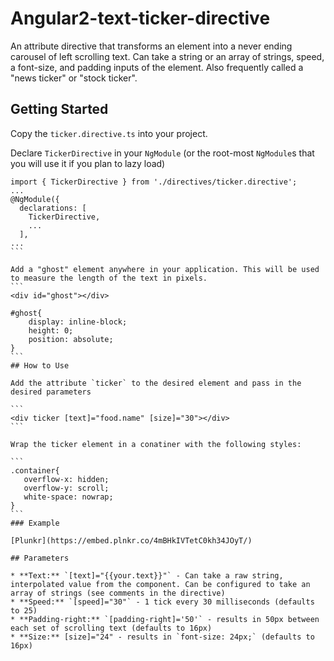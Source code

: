 # Angular2-text-ticker-directive
An attribute directive that transforms an element into a never ending carousel of left scrolling text. Can take a string or an array of strings, speed, a font-size, and padding inputs of the element. Also frequently  called a "news ticker" or "stock ticker".

## Getting Started

Copy the `ticker.directive.ts` into your project.

Declare `TickerDirective` in your  `NgModule` (or the root-most `NgModule`s that you will use it if you plan to lazy load)
````
import { TickerDirective } from './directives/ticker.directive';
...
@NgModule({
  declarations: [
    TickerDirective,
    ...
  ],
...
```

Add a "ghost" element anywhere in your application. This will be used to measure the length of the text in pixels.
```
<div id="ghost"></div>

#ghost{
    display: inline-block;
    height: 0;
    position: absolute;
}
```
## How to Use

Add the attribute `ticker` to the desired element and pass in the desired parameters

```
<div ticker [text]="food.name" [size]="30"></div>
```

Wrap the ticker element in a conatiner with the following styles:

```
.container{
   overflow-x: hidden;
   overflow-y: scroll;
   white-space: nowrap;
}
```
### Example

[Plunkr](https://embed.plnkr.co/4mBHkIVTetC0kh34JOyT/)

## Parameters

* **Text:** `[text]="{{your.text}}"` - Can take a raw string, interpolated value from the component. Can be configured to take an array of strings (see comments in the directive)
* **Speed:** `[speed]="30"` - 1 tick every 30 milliseconds (defaults to 25)
* **Padding-right:** `[padding-right]='50'` - results in 50px between each set of scrolling text (defaults to 16px)
* **Size:** [size]="24" - results in `font-size: 24px;` (defaults to 16px)
